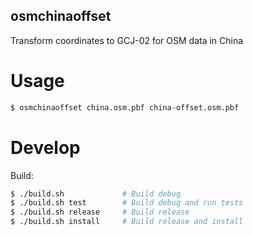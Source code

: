osmchinaoffset
--------------
Transform coordinates to GCJ-02 for OSM data in China


# Usage

``` bash
$ osmchinaoffset china.osm.pbf china-offset.osm.pbf
```


# Develop

Build:

``` bash
$ ./build.sh             # Build debug
$ ./build.sh test        # Build debug and run tests
$ ./build.sh release     # Build release
$ ./build.sh install     # Build release and install
```
